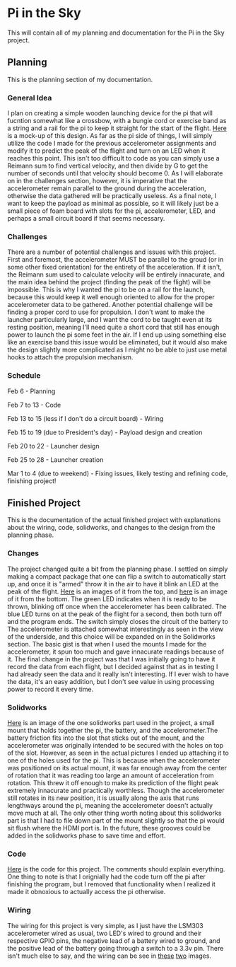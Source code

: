 # Pi in the Sky
This will contain all of my planning and documentation for the Pi in the Sky project.

## Planning
This is the planning section of my documentation.

### General Idea
I plan on creating a simple wooden launching device for the pi that will fucntion somewhat like a crossbow, with a bungie cord or exercise band as a string and a rail for the pi to keep it straight for the start of the flight.
[Here](https://github.com/aralsto/Pi_in_the_Sky/blob/master/Planning_Images/mockup.png) is a mock-up of this design. As far as the pi side of things, I will simply utilize the code I made for the previous accelerometer assignments and modify it to predict the peak of the flight and turn on an LED when
it reaches this point. This isn't too difficult to code as you can simply use a Reimann sum to find vertical velocity, and then divide by G to get the number of seconds until that velocity should become 0. As I will
elaborate on in the challenges section, however, it is imperative that the accelerometer remain parallel to the ground during the acceleration, otherwise the data gathered will be practically useless. As a final note, I 
want to keep the payload as minimal as possible, so it will likely just be a small piece of foam board with slots for the pi, accelerometer, LED, and perhaps a small circuit board if that seems necessary.

### Challenges
There are a number of potential challenges and issues with this project. First and foremost, the accelerometer MUST be parallel to the groud (or in some other fixed orientation) for the entirety of the acceleration.
If it isn't, the Reimann sum used to calculate velocity will be entirely innacurate, and the main idea behind the project (finding the peak of the flight) will be impossible. This is why I wanted the pi to be on a rail
for the launch, because this would keep it well enough oriented to allow for the proper accelerometer data to be gathered.
Another potential challenge will be finding a proper cord to use for propulsion. I don't want to make the launcher particularly large, and I want the cord to be taught even at its resting position,
meaning I'll need quite a short cord that still has enough power to launch the pi some feet in the air. If I end up using something else like an exercise band this issue would be eliminated, but it would also make the design
slightly more complicated as I might no be able to just use metal hooks to attach the propulsion mechanism.

### Schedule
Feb 6 - Planning

Feb 7 to 13 - Code

Feb 13 to 15 (less if I don't do a circuit board) - Wiring

Feb 15 to 19 (due to President's day) - Payload design and creation

Feb 20 to 22 - Launcher design

Feb 25 to 28 - Launcher creation

Mar 1 to 4 (due to weekend) - Fixing issues, likely testing and refining code, finishing project!

## Finished Project
This is the documentation of the actual finished project with explanations about the wiring, code, solidworks, and changes to the design from the planning phase.

### Changes
The project changed quite a bit from the planning phase. I settled on simply making a compact package that one can flip a switch to automatically start up, and once it is "armed" throw it in the air to have it
blink an LED at the peak of the flight. [Here](https://github.com/aralsto/Pi_in_the_Sky/blob/master/Images/Overview.jpg) is an images of it from the top, and [here](https://github.com/aralsto/Pi_in_the_Sky/blob/master/Images/Underview.jpg) is an image of it from the bottom. The green LED indicates when it is ready to be thrown, blinking off once when the accelerometer has been calibrated. The blue LED turns on at the peak of the flight
for a second, then both turn off and the program ends. The switch simply closes the circuit of the battery to The accelerometer is attached somewhat interestingly as seen in the view of the underside, and this choice will be
expanded on in the Solidworks section. The basic gist is that when I used the mounts I made for the accelerometer, it spun too much and gave innacurate readings because of it. The final change in the project was that I was
initially going to have it record the data from each flight, but I decided against that as in testing I had already seen the data and it really isn't interesting. If I ever wish to have the data, it's an easy addition,
but I don't see value in using processing power to record it every time.

### Solidworks
[Here](https://github.com/aralsto/Pi_in_the_Sky/blob/master/Images/Mount.PNG) is an image of the one solidworks part used in the project, a small mount that holds together the pi, the battery, and the accelerometer.The battery friction fits into the slot that sticks out of the mount, and the accelerometer was originally intended to be secured with the holes on top of the slot. However, as seen in the actual pictures
I ended up attaching it to one of the holes used for the pi. This is because when the accelerometer was positioned on its actual mount, it was far enough away from the center of rotation that it was reading too large an amount
of acceleration from rotation. This threw it off enough to make its prediction of the flight peak extremely innacurate and practically worthless. Though the accelerometer still rotates in its new position, it is usually
along the axis that runs lengthways around the pi, meaning the accelerometer doesn't actually move much at all. The only other thing worth noting about this solidworks part is that I had to file down part of the mount
slightly so that the pi would sit flush where the HDMI port is. In the future, these grooves could be added in the solidworks phase to save time and effort.


### Code
[Here](https://github.com/aralsto/Pi_in_the_Sky/blob/master/Python/Pi_in_the_Sky.py) is the code for this project. The comments should explain everything. One thing to note is that I orignially had the code turn off the pi
after finishing the program, but I removed that functionality when I realized it made it obnoxious to actually access the pi otherwise.

### Wiring
The wiring for this project is very simple, as I just have the LSM303 accelerometer wired as usual, two LED's wired to ground and their respective GPIO pins, the negative lead of a battery wired to ground, and the positive
lead of the battery going through a switch to a 3.3v pin. There isn't much else to say, and the wiring can be see in [these](https://github.com/aralsto/Pi_in_the_Sky/blob/master/Images/Overview.jpg) [two](https://github.com/aralsto/Pi_in_the_Sky/blob/master/Images/Underview.jpg) images.
